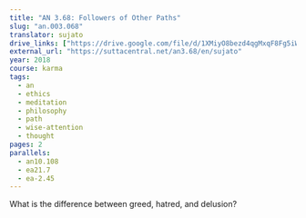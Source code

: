 ```yaml
---
title: "AN 3.68: Followers of Other Paths"
slug: "an.003.068"
translator: sujato
drive_links: ["https://drive.google.com/file/d/1XMiyO8bezd4qgMxqF8Fg5iWS0EboESI1"]
external_url: "https://suttacentral.net/an3.68/en/sujato"
year: 2018
course: karma
tags:
  - an
  - ethics
  - meditation
  - philosophy
  - path
  - wise-attention
  - thought
pages: 2
parallels:
  - an10.108
  - ea21.7
  - ea-2.45
---
```


What is the difference between greed, hatred, and delusion?
